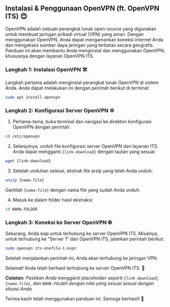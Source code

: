 ## Instalasi & Penggunaan OpenVPN (ft. OpenVPN ITS) 😊

OpenVPN adalah sebuah perangkat lunak open-source yang digunakan untuk membuat jaringan pribadi virtual (VPN) yang aman. Dengan menggunakan OpenVPN, Anda dapat mengamankan koneksi internet Anda dan mengakses sumber daya jaringan yang terbatas secara geografis. Panduan ini akan membantu Anda menginstal dan menggunakan OpenVPN, khususnya dengan layanan OpenVPN ITS.

### Langkah 1: Instalasi OpenVPN 🛠️

Langkah pertama adalah menginstal perangkat lunak OpenVPN di sistem Anda. Anda dapat melakukan ini dengan perintah berikut di terminal:

```bash
sudo apt install openvpn
```

### Langkah 2: Konfigurasi Server OpenVPN ⚙️

1. Pertama-tama, buka terminal dan navigasi ke direktori konfigurasi OpenVPN dengan perintah:

```bash
cd /etc/openvpn
```

2. Selanjutnya, unduh file konfigurasi server OpenVPN dari layanan ITS. Anda dapat mengganti `{link-download}` dengan tautan yang sesuai:

```bash
wget {link-download}
```

3. Setelah unduhan selesai, ekstrak file arsip yang telah Anda unduh:

```bash
unzip {nama-file}
```

Gantilah `{nama-file}` dengan nama file yang sudah Anda unduh.

4. Masuk ke dalam folder hasil ekstraksi:

```bash
cd NAMA-FOLDER
```

### Langkah 3: Koneksi ke Server OpenVPN 🌐

Sekarang, Anda siap untuk terhubung ke server OpenVPN ITS. Misalnya, untuk terhubung ke "Server 1" dari OpenVPN ITS, jalankan perintah berikut:

```bash
sudo openvpn its-onefile-1.ovpn
```

Setelah menjalankan perintah ini, Anda akan terhubung ke jaringan VPN.

Selamat! Anda telah berhasil terhubung ke server OpenVPN ITS. 🎉

_**Catatan:** Pastikan Anda mengganti placeholder seperti `{link-download}`, `{nama-file}`, dan `NAMA-FOLDER` dengan nilai yang sesuai sesuai dengan situasi Anda._

Terima kasih telah menggunakan panduan ini. Semoga berhasil! 🚀
